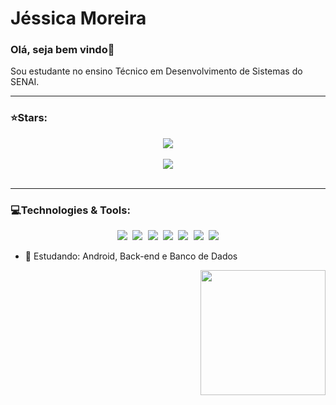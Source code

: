 <h1>Jéssica Moreira</h1> 
<h3>Olá, seja bem vindo👋</h3>
<p>Sou estudante no ensino Técnico em Desenvolvimento de Sistemas do SENAI.</p>
<hr>
<h3>⭐Stars:</h3>
<div align="center">
  <a href="https://github.com/JessicaMoreiraS">
    <img align="center" src="https://github-readme-stats.vercel.app/api?username=JessicaMoreiraS&show_icons=true&hide=contribs,prs&cache_seconds=86400&theme=radical"/>
  </a>
</div>
</br>
<div align="center">
  <a href="https://github.com/JessicaMoreiraS">
    <img align="center" src="https://github-readme-stats.vercel.app/api/top-langs/?username=JessicaMoreiraS&layout=compact&langs_count=7&theme=radical"/>
    <!--<img align="center" src= "https://github-readme-stats.vercel.app/api/top-langs/?username=JessicaMoreiraS&hide=css,html&theme=radical" />-->
    <!--https://github-readme-stats.vercel.app/api/pin/?username=JessicaMoreiraS&repo=github-readme-stats&cache_seconds=86400&theme=radical-->
  </a>
</div>
</br>

<hr>
<h3>💻Technologies & Tools:</h3>
<p align="center">
  <kbd> <img src="https://img.shields.io/badge/Dart-aafdf6?style=for-the-badge&logo=dart&logoColor=141321"/> </kbd>
  <kbd> <img src="https://img.shields.io/badge/Java-141321?style=for-the-badge&logo=openjdk&logoColor=aafdf6"/> </kbd> 
  <kbd> <img src="https://img.shields.io/badge/JavaScript-aafdf6?style=for-the-badge&logo=javascript&logoColor=141321"/> </kbd>
  <kbd> <img src="https://img.shields.io/badge/HTML5-141321?style=for-the-badge&logo=html5&logoColor=aafdf6"/> </kbd>
  <kbd> <img src="https://img.shields.io/badge/CSS3-aafdf6?style=for-the-badge&logo=css3&logoColor=141321"/> </kbd>
  <kbd> <img src="https://img.shields.io/badge/Eclipse-141321?style=for-the-badge&logo=eclipse&logoColor=aafdf6"/> </kbd>
  <kbd> <img src="https://img.shields.io/badge/Visual_Studio_Code-aafdf6?style=for-the-badge&logo=visual%20studio%20code&logoColor=141321"/> </kbd>
  <!--https://dev.to/envoy_/150-badges-for-github-pnk#database-->
</p>
          
- 📖 Estudando: Android, Back-end e Banco de Dados
<div align="right">
  <img src="https://user-images.githubusercontent.com/100448388/220802988-c70190d0-3cda-43aa-a566-425e5cabcfe4.gif" width="200px" >
</div>
